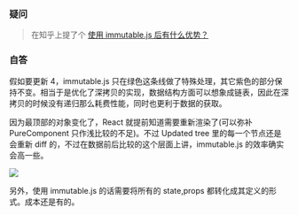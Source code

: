 ### 疑问

> 在知乎上提了个 [使用 immutable.js 后有什么优势？](https://www.zhihu.com/question/297323663)

### 自答

假如要更新 4，immutable.js 只在绿色这条线做了特殊处理，其它紫色的部分保持不变。相当于是优化了深拷贝的实现，数据结构方面可以想象成链表，因此在深拷贝的时候没有递归那么耗费性能，同时也更利于数据的获取。

因为最顶部的对象变化了，React 就提前知道需要重新渲染了(可以弥补 PureComponent 只作浅比较的不足)。不过 Updated tree 里的每一个节点还是会重新 diff 的，不过在数据前后比较的这个层面上讲，immutable.js 的效率确实会高一些。

![](http://muyy.withyoufriends.com/aeef08a94abebda30e9a5fa68e201fa8.jpg)

另外，使用 immutable.js 的话需要将所有的 state,props 都转化成其定义的形式。成本还是有的。